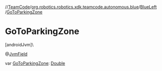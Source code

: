 //[TeamCode](../../../index.md)/[org.robotics.robotics.xdk.teamcode.autonomous.blue](../index.md)/[BlueLeft](index.md)/[GoToParkingZone](-go-to-parking-zone.md)

# GoToParkingZone

[androidJvm]\

@[JvmField](https://kotlinlang.org/api/latest/jvm/stdlib/kotlin.jvm/-jvm-field/index.html)

var [GoToParkingZone](-go-to-parking-zone.md): [Double](https://kotlinlang.org/api/latest/jvm/stdlib/kotlin/-double/index.html)
